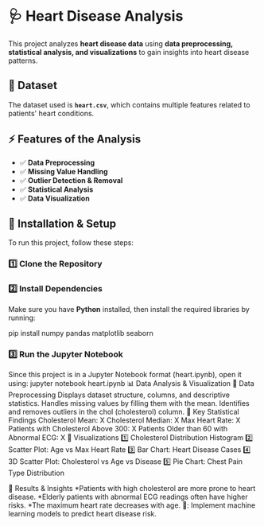  # 🩺 **Heart Disease Analysis**  

This project analyzes **heart disease data** using **data preprocessing, statistical analysis, and visualizations** to gain insights into heart disease patterns.

## 📂 **Dataset**
The dataset used is **`heart.csv`**, which contains multiple features related to patients' heart conditions.

## ⚡ **Features of the Analysis**
- ✅ **Data Preprocessing**
- ✅ **Missing Value Handling**
- ✅ **Outlier Detection & Removal**
- ✅ **Statistical Analysis**
- ✅ **Data Visualization**

## 🔧 **Installation & Setup**  
To run this project, follow these steps:

### **1️⃣ Clone the Repository**  


### **2️⃣ Install Dependencies**  
Make sure you have **Python** installed, then install the required libraries by running:  


pip install numpy pandas matplotlib seaborn 
### **3️⃣ Run the Jupyter Notebook**
Since this project is in a Jupyter Notebook format (heart.ipynb), open it using:
jupyter notebook heart.ipynb
📊 Data Analysis & Visualization
📌 Data Preprocessing
Displays dataset structure, columns, and descriptive statistics.
Handles missing values by filling them with the mean.
Identifies and removes outliers in the chol (cholesterol) column.
📌 Key Statistical Findings
Cholesterol Mean: X
Cholesterol Median: X
Max Heart Rate: X
Patients with Cholesterol Above 300: X
Patients Older than 60 with Abnormal ECG: X
📌 Visualizations
1️⃣ Cholesterol Distribution Histogram
2️⃣ Scatter Plot: Age vs Max Heart Rate
3️⃣ Bar Chart: Heart Disease Cases
4️⃣ 3D Scatter Plot: Cholesterol vs Age vs Disease
5️⃣ Pie Chart: Chest Pain Type Distribution

🏁 Results & Insights
*Patients with high cholesterol are more prone to heart disease.
*Elderly patients with abnormal ECG readings often have higher risks.
*The maximum heart rate decreases with age.
📢: Implement machine learning models to predict heart disease risk.

